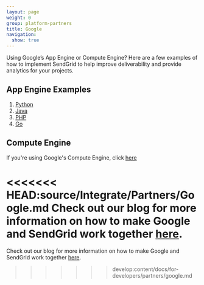 ```yaml
---
layout: page
weight: 0
group: platform-partners
title: Google
navigation:
  show: true
---
```


Using Google’s App Engine or Compute Engine? Here are a few examples of how to implement SendGrid to help improve deliverability and provide analytics for your projects.

## 	App Engine Examples

1. [Python](https://developers.google.com/appengine/docs/python/mail/sendgrid)
2. [Java](https://developers.google.com/appengine/docs/java/mail/sendgrid)
3. [PHP](https://developers.google.com/appengine/docs/php/mail/sendgrid)
4. [Go](https://cloud.google.com/appengine/docs/go/mail/sendgrid)

## 	Compute Engine

If you're using Google's Compute Engine, click [here](https://cloud.google.com/compute/docs/sending-mail#sendgrid)

<<<<<<< HEAD:source/Integrate/Partners/Google.md
Check out our blog for more information on how to make Google and SendGrid work together [here]({{site.blog_url}}/?s=google+app+engine). 
=======
Check out our blog for more information on how to make Google and SendGrid work together [here](https://sendgrid.com/blog/?s=google+app+engine).
>>>>>>> develop:content/docs/for-developers/partners/google.md
